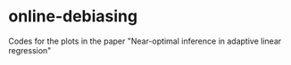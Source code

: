 # online-debiasing
Codes for the plots in the paper "Near-optimal inference in adaptive linear regression"
